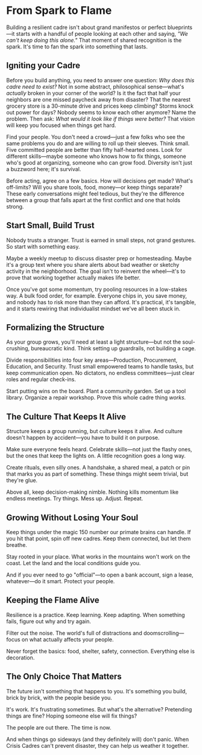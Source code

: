 # From Spark to Flame

Building a resilient cadre isn't about grand manifestos or perfect blueprints—it starts with a handful of people looking at each other and saying, _"We can't keep doing this alone."_ That moment of shared recognition is the spark. It's time to fan the spark into something that lasts.

## Igniting your Cadre

Before you build anything, you need to answer one question: _Why does this cadre need to exist?_ Not in some abstract, philosophical sense—what's _actually_ broken in your corner of the world? Is it the fact that half your neighbors are one missed paycheck away from disaster? That the nearest grocery store is a 30-minute drive and prices keep climbing? Storms knock out power for days? Nobody seems to know each other anymore? Name the problem. Then ask: _What would it look like if things were better?_ That vision will keep you focused when things get hard.

Find your people. You don't need a crowd—just a few folks who see the same problems you do and are willing to roll up their sleeves. Think small. Five committed people are better than fifty half-hearted ones. Look for different skills—maybe someone who knows how to fix things, someone who's good at organizing, someone who can grow food. Diversity isn't just a buzzword here; it's survival.

Before acting, agree on a few basics. How will decisions get made? What's off-limits? Will you share tools, food, money—or keep things separate? These early conversations might feel tedious, but they're the difference between a group that falls apart at the first conflict and one that holds strong.

## Start Small, Build Trust

Nobody trusts a stranger. Trust is earned in small steps, not grand gestures. So start with something easy.

Maybe a weekly meetup to discuss disaster prep or homesteading. Maybe it's a group text where you share alerts about bad weather or sketchy activity in the neighborhood. The goal isn't to reinvent the wheel—it's to prove that working together actually makes life better.

Once you've got some momentum, try pooling resources in a low-stakes way. A bulk food order, for example. Everyone chips in, you save money, and nobody has to risk more than they can afford. It's practical, it's tangible, and it starts rewiring that individualist mindset we've all been stuck in.

## Formalizing the Structure

As your group grows, you'll need at least a light structure—but not the soul-crushing, bureaucratic kind. Think setting up guardrails, not building a cage.

Divide responsibilities into four key areas—Production, Procurement, Education, and Security. Trust small empowered teams to handle tasks, but keep communication open. No dictators, no endless committees—just clear roles and regular check-ins.

Start putting wins on the board. Plant a community garden. Set up a tool library. Organize a repair workshop. Prove this whole cadre thing _works._

## The Culture That Keeps It Alive

Structure keeps a group running, but culture keeps it alive. And culture doesn't happen by accident—you have to build it on purpose.

Make sure everyone feels heard. Celebrate skills—not just the flashy ones, but the ones that keep the lights on. A little recognition goes a long way.

Create rituals, even silly ones. A handshake, a shared meal, a patch or pin that marks you as part of something. These things might seem trivial, but they're glue.

Above all, keep decision-making nimble. Nothing kills momentum like endless meetings. Try things. Mess up. Adjust. Repeat.

## Growing Without Losing Your Soul

Keep things under the magic 150 number our primate brains can handle. If you hit that point, spin off new cadres. Keep them connected, but let them breathe.

Stay rooted in your place. What works in the mountains won't work on the coast. Let the land and the local conditions guide you.

And if you ever need to go "official"—to open a bank account, sign a lease, whatever—do it smart. Protect your people.

## Keeping the Flame Alive

Resilience is a practice. Keep learning. Keep adapting. When something fails, figure out why and try again.

Filter out the noise. The world's full of distractions and doomscrolling—focus on what actually affects your people.

Never forget the basics: food, shelter, safety, connection. Everything else is decoration.

## The Only Choice That Matters

The future isn't something that happens to you. It's something you build, brick by brick, with the people beside you.

It's work. It's frustrating sometimes. But what's the alternative? Pretending things are fine? Hoping someone else will fix things?

The people are out there. The time is now.

And when things go sideways (and they definitely will) don't panic. When Crisis Cadres can't prevent disaster, they can help us weather it together.
